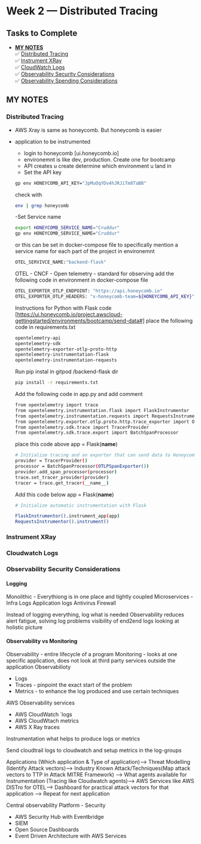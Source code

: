 # Week 2 — Distributed Tracing

## Tasks to Complete
- [**MY NOTES**](#my-notes)<br>
  ✅ [Distributed Tracing](#distributed-tracing)<br>
  ✅ [Instrument XRay](#instrument-xray)<br>
  ✅ [CloudWatch Logs](#cloudwatch-logs)<br>
  ✅ [Observability Security Considerations](#observability-security-considerations)<br>
  ✅ [Observability Spending Considerations](#observability-spending-considerations)<br>
## MY NOTES
### Distributed Tracing
 - AWS Xray is same as honeycomb. But honeycomb is easier
 - application to be instrumented 
   - login to honeycomb [ui.honeycomb.io]
   - environemnt  is like dev, production. Create one for bootcamp
   - API creates u create determine which environment u land in
   - Set the API key 
   ```sh
   gp env HONEYCOMB_API_KEY="JpMuOqYDv4hJRJiTm8TaBB"
   ```
   check with 
   ```sh
   env | grep honeycomb
   ```
   -Set Service name
   ```sh
   export HONEYCOMB_SERVICE_NAME="Cruddur"
   gp env HONEYCOMB_SERVICE_NAME="Cruddur"
   ```
   or this can be set in docker-compose file to specifically mention a service name for each part of the project in environemnt
   ```sh
   OTEL_SERVIVCE_NAME:"backend-flask"
   ```
   OTEL - CNCF - Open telemetry - standard for observing 
   add the following code in environment in docker-compose file
    ```sh
    OTEL_EXPORTER_OTLP_ENDPOINT: "https://api.honeycomb.io"
    OTEL_EXPORTER_OTLP_HEADERS: "x-honeycomb-team=${HONEYCOMB_API_KEY}"
    ```
   Instructions for Python with Flask code [https://ui.honeycomb.io/project.awscloud-gettingstarted/environments/bootcamp/send-data#]
   place the following code in requirements.txt
    ```sh
    opentelemetry-api 
    opentelemetry-sdk 
    opentelemetry-exporter-otlp-proto-http 
    opentelemetry-instrumentation-flask 
    opentelemetry-instrumentation-requests
    ```
  
   Run pip instal in gitpod /backend-flask dir
    ```sh
    pip install -r requirements.txt
    ```
   Add the following code in app.py and add comment 
    ```sh
    from opentelemetry import trace
    from opentelemetry.instrumentation.flask import FlaskInstrumentor
    from opentelemetry.instrumentation.requests import RequestsInstrumentor
    from opentelemetry.exporter.otlp.proto.http.trace_exporter import OTLPSpanExporter
    from opentelemetry.sdk.trace import TracerProvider
    from opentelemetry.sdk.trace.export import BatchSpanProcessor
    ```
  
   place this code above app = Flask(__name__)
    ```sh
    # Initialize tracing and an exporter that can send data to Honeycomb
    provider = TracerProvider()
    processor = BatchSpanProcessor(OTLPSpanExporter())
    provider.add_span_processor(processor)
    trace.set_tracer_provider(provider)
    tracer = trace.get_tracer(__name__)
     ```
     
   Add this code below app = Flask(__name__)
    ```sh
    # Initialize automatic instrumentation with Flask
    
    FlaskInstrumentor().instrument_app(app)
    RequestsInstrumentor().instrument()
    ```
   
    
  
### Instrument XRay

### Cloudwatch Logs

### Observability Security Considerations
#### Logging
Monolithic - Everythiong is in one place and tightly coupled
Microservices - 
Infra Logs
Application logs
Antivirus
Firewall

Instead of logging everything, log what is needed
Observability reduces alert fatigue, solving log problems
visibility of end2end logs
looking at holistic picture
#### Observability vs Monitoring
Observability - entire lifecycle of a program
Monitoring - looks at one specific application, does not look at third party services outside the application
Observabilioty 
  - Logs 
  - Traces - pinpoint the exact start of the problem
  - Metrics - to enhance the log produced and use certain techniques 

AWS Observability services
  - AWS CloudWatch `logs
  - AWS CloudWtach metrics
  - AWS X Ray traces

Instrumentation
what helps to produce logs or metrics


Send cloudtrail logs to cloudwatch and setup metrics in the log-groups


Applications (Which application & Type of application)--> 
      Threat Modelling (Identify Attack vectors)--> 
            Industry Known Attack/Techniques(Map attack vectors to TTP in Attack MITRE Framework) --> 
                  What agents available for Instrumentation (Tracing like Cloudwatch agents)-->
                          AWS Services like AWS DISTro for OTEL-->
                          Dashboard for practical attack vectors for that application -->
                                Repeat for next application
 
 
Central observability Platform - Security
  - AWS Security Hub with Eventbridge
  - SIEM
  - Open Source Dashboards
  - Event Driven Architecture with AWS Services
